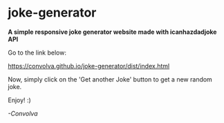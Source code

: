 # joke-generator

**A simple responsive joke generator website made with icanhazdadjoke API**

Go to the link below:

https://convolva.github.io/joke-generator/dist/index.html

Now, simply click on the 'Get another Joke' button to get a new random joke.

Enjoy! :)

*-Convolva*

